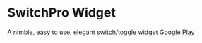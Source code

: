 # SwitchPro Widget
A nimble, easy to use, elegant switch/toggle widget [Google Play](https://play.google.com/store/apps/details?id=alei.switchpro)
